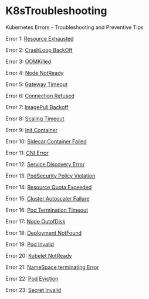 # K8sTroubleshooting
Kubernetes Errors - Troubleshooting and Preventive Tips

Error 1: [Resource Exhausted](https://devops-diaries.beehiiv.com/p/resource-exhausted-error-in-kubernetes)

Error 2: [CrashLoop BackOff](https://devops-diaries.beehiiv.com/p/troubleshoot-and-fix-kubernetes-crashloopbackoff-error)

Error 3: [OOMKilled](https://devops-diaries.beehiiv.com/p/troubleshoot-and-fix-kubernetes-oomkilled-error-3)

Error 4: [Node NotReady](https://devops-diaries.beehiiv.com/p/troubleshoot-and-fix-in-kubernetes-node-not-ready-error-4)

Error 5: [Gateway Timeout](https://devops-diaries.beehiiv.com/p/troubleshoot-and-fix-in-kubernetes-gateway-timeout-error-5)

Error 6: [Connection Refused](https://devops-diaries.beehiiv.com/p/troubleshoot-and-fix-in-kubernetes-connection-refused-error-6)

Error 7: [ImagePull Backoff](https://devops-diaries.beehiiv.com/p/imagepullbackoff-error-troubleshoot-and-fix-7)

Error 8: [Scaling Timeout](https://devops-diaries.beehiiv.com/p/error-8scaling-timeout-troubleshoot-and-fix)

Error 9: [Init Container](https://devops-diaries.beehiiv.com/p/error-9-init-container-error-troubleshooting-and-fix)

Error 10: [Sidecar Container Failed](https://devops-diaries.beehiiv.com/p/error-10-sidecar-container-failed-troubleshoot-and-fix)

Error 11: [CNI Error](https://devops-diaries.beehiiv.com/p/error-11-cni-error-troubleshoot-and-fix)

Error 12: [Service Discovery Error](https://devops-diaries.beehiiv.com/p/error-12-service-discovery-failure-error-troubleshoot-and-fix)

Error 13: [PodSecurity Policy Violation](https://devops-diaries.beehiiv.com/p/error-13-podsecurity-policy-violation-troubleshoot-and-fix)

Error 14: [Resource Quota Exceeded](https://devops-diaries.beehiiv.com/p/error-14-resource-quota-exceeded-error-troubleshoot-and-fix)

Error 15: [Cluster Autoscaler Failure](https://devops-diaries.beehiiv.com/p/error-15-cluster-autoscaler-failure-error-troubleshoot-and-fix)

Error 16: [Pod Termination Timeout](https://devops-diaries.beehiiv.com/p/error-16-pod-termination-timeout-troubleshoot-and-fix)

Error 17: [Node OutofDisk](https://devops-diaries.beehiiv.com/p/error-17-nodeoutofdisk-error-troubleshoot-and-fix)

Error 18: [Deployment NotFound](https://devops-diaries.beehiiv.com/p/error-18-deployment-not-found-error-troubleshoot-and-fix)

Error 19: [Pod Invalid](https://devops-diaries.beehiiv.com/p/error-19-pod-invalid-error-troubleshoot-and-fix)

Error 20: [Kubelet NotReady](https://devops-diaries.beehiiv.com/p/error-20-kubelet-notready-troubleshoot-and-fix)

Error 21: [NameSpace terminating Error](https://devops-diaries.beehiiv.com/p/error-21-namespaceterminating)

Error 22: [Pod Eviction](https://devops-diaries.beehiiv.com/p/day-22-pod-eviction-error-troubleshoot-and-fix)

Error 23: [Secret Invalid](https://devops-diaries.beehiiv.com/p/error-23-secret-invalid-error-troubleshoot-and-fix)
